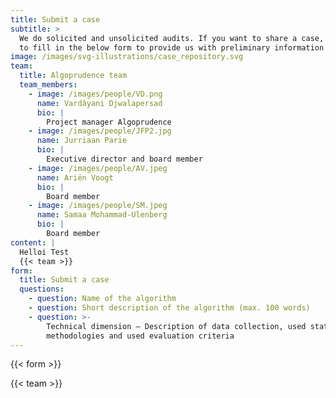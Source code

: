 ```yaml
---
title: Submit a case
subtitle: >
  We do solicited and unsolicited audits. If you want to share a case, feel free
  to fill in the below form to provide us with preliminary information.
image: /images/svg-illustrations/case_repository.svg
team:
  title: Algoprudence team
  team_members:
    - image: /images/people/VD.png
      name: Vardâyani Djwalapersad
      bio: |
        Project manager Algoprudence
    - image: /images/people/JFP2.jpg
      name: Jurriaan Parie
      bio: |
        Executive director and board member
    - image: /images/people/AV.jpeg
      name: Ariën Voogt
      bio: |
        Board member
    - image: /images/people/SM.jpeg
      name: Samaa Mohammad-Ulenberg
      bio: |
        Board member
content: |
  Helloi Test
  {{< team >}}
form:
  title: Submit a case
  questions:
    - question: Name of the algorithm
    - question: Short description of the algorithm (max. 100 words)
    - question: >-
        Technical dimension – Description of data collection, used statistical
        methodologies and used evaluation criteria
---
```


{{< form >}}

{{< team >}}
